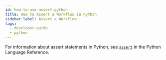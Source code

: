 ```yaml
---
id: how-to-use-assert-python
title: How to Assert a Workflow in Python
sidebar_label: Assert a Workflow
tags:
  - developer-guide
  - python
---
```


For information about assert statements in Python, see [`assert`](https://docs.python.org/3/reference/simple_stmts.html#the-assert-statement) in the Python Language Reference.
